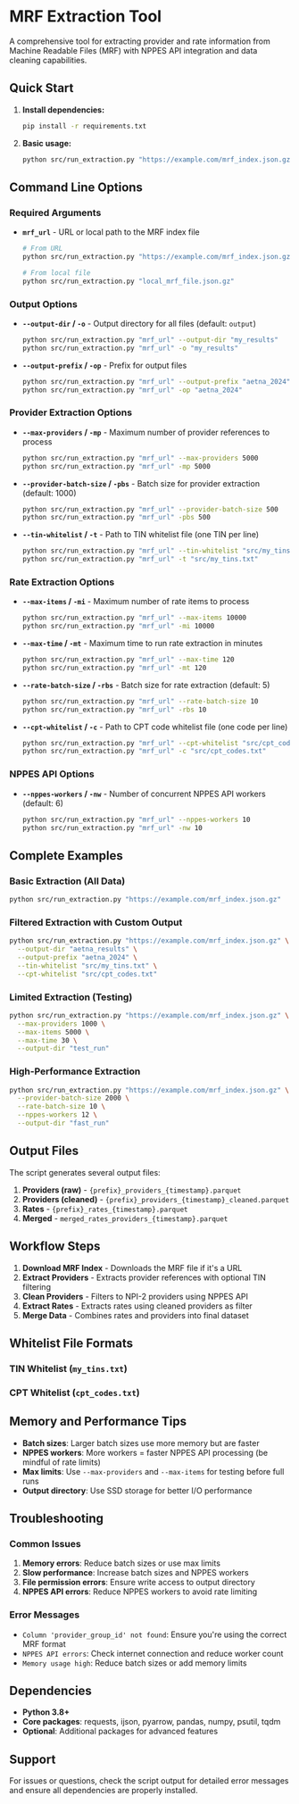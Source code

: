 # MRF Extraction Tool

A comprehensive tool for extracting provider and rate information from Machine Readable Files (MRF) with NPPES API integration and data cleaning capabilities.

## Quick Start

1. **Install dependencies:**
   ```bash
   pip install -r requirements.txt
   ```

2. **Basic usage:**
   ```bash
   python src/run_extraction.py "https://example.com/mrf_index.json.gz"
   ```

## Command Line Options

### Required Arguments

- **`mrf_url`** - URL or local path to the MRF index file
  ```bash
  # From URL
  python src/run_extraction.py "https://example.com/mrf_index.json.gz"
  
  # From local file
  python src/run_extraction.py "local_mrf_file.json.gz"
  ```

### Output Options

- **`--output-dir` / `-o`** - Output directory for all files (default: `output`)
  ```bash
  python src/run_extraction.py "mrf_url" --output-dir "my_results"
  python src/run_extraction.py "mrf_url" -o "my_results"
  ```

- **`--output-prefix` / `-op`** - Prefix for output files
  ```bash
  python src/run_extraction.py "mrf_url" --output-prefix "aetna_2024"
  python src/run_extraction.py "mrf_url" -op "aetna_2024"
  ```

### Provider Extraction Options

- **`--max-providers` / `-mp`** - Maximum number of provider references to process
  ```bash
  python src/run_extraction.py "mrf_url" --max-providers 5000
  python src/run_extraction.py "mrf_url" -mp 5000
  ```

- **`--provider-batch-size` / `-pbs`** - Batch size for provider extraction (default: 1000)
  ```bash
  python src/run_extraction.py "mrf_url" --provider-batch-size 500
  python src/run_extraction.py "mrf_url" -pbs 500
  ```

- **`--tin-whitelist` / `-t`** - Path to TIN whitelist file (one TIN per line)
  ```bash
  python src/run_extraction.py "mrf_url" --tin-whitelist "src/my_tins.txt"
  python src/run_extraction.py "mrf_url" -t "src/my_tins.txt"
  ```

### Rate Extraction Options

- **`--max-items` / `-mi`** - Maximum number of rate items to process
  ```bash
  python src/run_extraction.py "mrf_url" --max-items 10000
  python src/run_extraction.py "mrf_url" -mi 10000
  ```

- **`--max-time` / `-mt`** - Maximum time to run rate extraction in minutes
  ```bash
  python src/run_extraction.py "mrf_url" --max-time 120
  python src/run_extraction.py "mrf_url" -mt 120
  ```

- **`--rate-batch-size` / `-rbs`** - Batch size for rate extraction (default: 5)
  ```bash
  python src/run_extraction.py "mrf_url" --rate-batch-size 10
  python src/run_extraction.py "mrf_url" -rbs 10
  ```

- **`--cpt-whitelist` / `-c`** - Path to CPT code whitelist file (one code per line)
  ```bash
  python src/run_extraction.py "mrf_url" --cpt-whitelist "src/cpt_codes.txt"
  python src/run_extraction.py "mrf_url" -c "src/cpt_codes.txt"
  ```

### NPPES API Options

- **`--nppes-workers` / `-nw`** - Number of concurrent NPPES API workers (default: 6)
  ```bash
  python src/run_extraction.py "mrf_url" --nppes-workers 10
  python src/run_extraction.py "mrf_url" -nw 10
  ```

## Complete Examples

### Basic Extraction (All Data)
```bash
python src/run_extraction.py "https://example.com/mrf_index.json.gz"
```

### Filtered Extraction with Custom Output
```bash
python src/run_extraction.py "https://example.com/mrf_index.json.gz" \
  --output-dir "aetna_results" \
  --output-prefix "aetna_2024" \
  --tin-whitelist "src/my_tins.txt" \
  --cpt-whitelist "src/cpt_codes.txt"
```

### Limited Extraction (Testing)
```bash
python src/run_extraction.py "https://example.com/mrf_index.json.gz" \
  --max-providers 1000 \
  --max-items 5000 \
  --max-time 30 \
  --output-dir "test_run"
```

### High-Performance Extraction
```bash
python src/run_extraction.py "https://example.com/mrf_index.json.gz" \
  --provider-batch-size 2000 \
  --rate-batch-size 10 \
  --nppes-workers 12 \
  --output-dir "fast_run"
```

## Output Files

The script generates several output files:

1. **Providers (raw)** - `{prefix}_providers_{timestamp}.parquet`
2. **Providers (cleaned)** - `{prefix}_providers_{timestamp}_cleaned.parquet`
3. **Rates** - `{prefix}_rates_{timestamp}.parquet`
4. **Merged** - `merged_rates_providers_{timestamp}.parquet`

## Workflow Steps

1. **Download MRF Index** - Downloads the MRF file if it's a URL
2. **Extract Providers** - Extracts provider references with optional TIN filtering
3. **Clean Providers** - Filters to NPI-2 providers using NPPES API
4. **Extract Rates** - Extracts rates using cleaned providers as filter
5. **Merge Data** - Combines rates and providers into final dataset

## Whitelist File Formats

### TIN Whitelist (`my_tins.txt`)


### CPT Whitelist (`cpt_codes.txt`)



## Memory and Performance Tips

- **Batch sizes**: Larger batch sizes use more memory but are faster
- **NPPES workers**: More workers = faster NPPES API processing (be mindful of rate limits)
- **Max limits**: Use `--max-providers` and `--max-items` for testing before full runs
- **Output directory**: Use SSD storage for better I/O performance

## Troubleshooting

### Common Issues

1. **Memory errors**: Reduce batch sizes or use max limits
2. **Slow performance**: Increase batch sizes and NPPES workers
3. **File permission errors**: Ensure write access to output directory
4. **NPPES API errors**: Reduce NPPES workers to avoid rate limiting

### Error Messages

- `Column 'provider_group_id' not found`: Ensure you're using the correct MRF format
- `NPPES API errors`: Check internet connection and reduce worker count
- `Memory usage high`: Reduce batch sizes or add memory limits

## Dependencies

- **Python 3.8+**
- **Core packages**: requests, ijson, pyarrow, pandas, numpy, psutil, tqdm
- **Optional**: Additional packages for advanced features

## Support

For issues or questions, check the script output for detailed error messages and ensure all dependencies are properly installed.